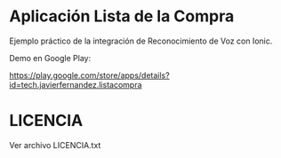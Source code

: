 # Aplicación Lista de la Compra

Ejemplo práctico de la integración de Reconocimiento de Voz con Ionic.

Demo en Google Play:

https://play.google.com/store/apps/details?id=tech.javierfernandez.listacompra

# LICENCIA

Ver archivo LICENCIA.txt